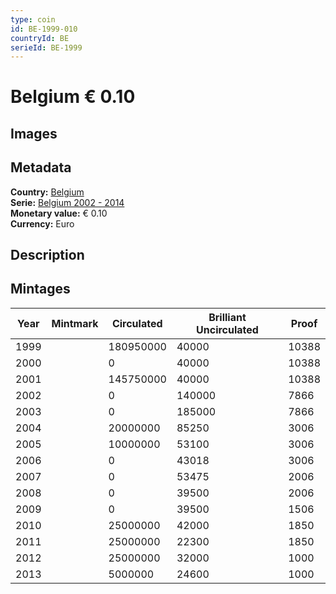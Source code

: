 ```yaml
---
type: coin
id: BE-1999-010
countryId: BE
serieId: BE-1999
---
```


# Belgium € 0.10

## Images


## Metadata

**Country:** [Belgium](../index.md)\
**Serie:** [Belgium 2002 - 2014](index.md)\
**Monetary value:** € 0.10\
**Currency:** Euro

## Description


## Mintages

| Year | Mintmark | Circulated | Brilliant Uncirculated | Proof |
| ---- | -------- | ---------- | ---------------------- | ----- |
| 1999 |  | 180950000| 40000 | 10388 |
| 2000 |  | 0| 40000 | 10388 |
| 2001 |  | 145750000| 40000 | 10388 |
| 2002 |  | 0| 140000 | 7866 |
| 2003 |  | 0| 185000 | 7866 |
| 2004 |  | 20000000| 85250 | 3006 |
| 2005 |  | 10000000| 53100 | 3006 |
| 2006 |  | 0| 43018 | 3006 |
| 2007 |  | 0| 53475 | 2006 |
| 2008 |  | 0| 39500 | 2006 |
| 2009 |  | 0| 39500 | 1506 |
| 2010 |  | 25000000| 42000 | 1850 |
| 2011 |  | 25000000| 22300 | 1850 |
| 2012 |  | 25000000| 32000 | 1000 |
| 2013 |  | 5000000| 24600 | 1000 |

